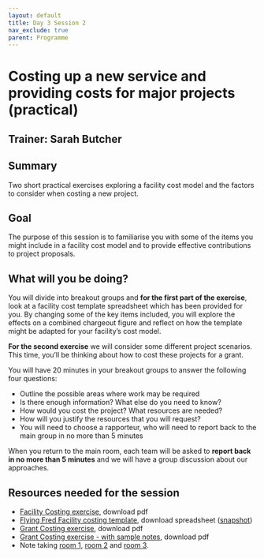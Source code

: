 ```yaml
---
layout: default
title: Day 3 Session 2
nav_exclude: true
parent: Programme
---
```


# Costing up a new service and providing costs for major projects (practical)

## Trainer: Sarah Butcher

## Summary
Two short practical exercises exploring a facility cost model and the factors to consider when costing a new project. 

## Goal
The purpose of this session is to familiarise you with some of the items you might include in a facility cost model and to provide effective contributions to project proposals.

## What will you be doing?
You will divide into breakout groups and **for the first part of the exercise**, look at a facility cost template spreadsheet which has been provided for you. By changing some of the key items included, you will explore the effects on a combined chargeout figure and reflect on how the template might be adapted for your facility’s cost model.

**For the second exercise** we will consider some different project scenarios. This time, you’ll be thinking about how to cost these projects for a grant.

You will have 20 minutes in your breakout groups to answer the following four questions:
- Outline the possible areas where work may be required
- Is there enough information? What else do you need to know?
- How would you cost the project? What resources are needed?
- How will you justify the resources that you will request?
- You will need to choose a rapporteur, who will need to report back to the main group in no more than 5 minutes

When you return to the main room, each team will be asked to **report back in no more than 5 minutes** and we will have a group discussion about our approaches.

## Resources needed for the session
- [Facility Costing exercise](https://drive.google.com/file/d/1mryiZ9PEhPuLyLTonWX6Tvd-hUcBXjV_/view?usp=sharing), download pdf
- [Flying Fred Facility costing template](https://docs.google.com/spreadsheets/d/189KinUWXxTzW8AOHt1fQDSSsm-Y8gOYT/edit?usp=sharing&ouid=108667492999541889396&rtpof=true&sd=true), download spreadsheet ([snapshot](https://drive.google.com/file/d/1-fHT4l_q4AfmooY7k-y1TkAAIKkc2jG4/view?usp=sharing))
- [Grant Costing exercise](https://drive.google.com/file/d/1Ec0odKQPRa9uAp0UQ81dSyFScoLBhO3N/view?usp=sharing), download pdf
- [Grant Costing exercise - with sample notes](https://drive.google.com/file/d/14OHrvCPp1WqccVsJK_oADIIscT9Hg2KH/view?usp=sharing), download pdf
- Note taking [room 1](https://docs.google.com/document/d/1FQX0tEEsi2PfE1NrUaba4t2QhVwc3S8FZdHPqQ9wFmw/edit?usp=sharing), [room 2](https://docs.google.com/document/d/1VLNGZCyZtc_79QIor5DGJWJG1Apxru092YeuUkgDTV0/edit?usp=sharing) and [room 3](https://docs.google.com/document/d/1OaDcG931wFpfsLIbOk-QYTXmC4F_4Y4etE4MWpuvfVw/edit?usp=sharing).
